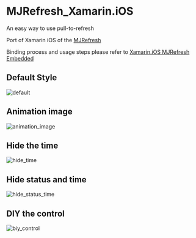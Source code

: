 # MJRefresh_Xamarin.iOS

An easy way to use pull-to-refresh

Port of Xamarin iOS of the [MJRefresh](https://github.com/CoderMJLee/MJRefresh)

Binding process and usage steps please refer to [Xamarin.iOS MJRefresh Embedded](https://www.jianshu.com/p/9c9642122afb)

## Default Style

![default](https://camo.githubusercontent.com/15577b87be4403d9e2ede4d5cd5b9fccbd1d03ae/687474703a2f2f696d61676573302e636e626c6f67732e636f6d2f626c6f67323031352f3439373237392f3230313530362f3134313230343334333438363135312e676966)


## Animation image

![animation_image](https://camo.githubusercontent.com/911191d46157ea3961728b16696aea4440ffeb92/687474703a2f2f696d61676573302e636e626c6f67732e636f6d2f626c6f67323031352f3439373237392f3230313530362f3134313230343430323233383338392e676966)

## Hide the time

![hide_time](https://camo.githubusercontent.com/c32d67233572a1d3a8bd3a5214dde01ab8832db7/687474703a2f2f696d61676573302e636e626c6f67732e636f6d2f626c6f67323031352f3439373237392f3230313530362f3134313230343435363133323934342e676966)

## Hide status and time

![hide_status_time](https://camo.githubusercontent.com/364bc1e09f3b8676d26a73fccdeac4de542c35d3/687474703a2f2f696d61676573302e636e626c6f67732e636f6d2f626c6f67323031352f3439373237392f3230313530362f3134313230343530383633393533392e676966)

## DIY the control

![biy_control](https://camo.githubusercontent.com/f74e3bd56a693484af7d7e6e300f51c3f8519125/687474703a2f2f696d61676573302e636e626c6f67732e636f6d2f626c6f67323031352f3439373237392f3230313530362f3134313230353031393236313135392e676966)
